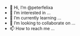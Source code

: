- 👋 Hi, I’m @peterfelixa
- 👀 I’m interested in ...
- 🌱 I’m currently learning ...
- 💞️ I’m looking to collaborate on ...
- 📫 How to reach me ...

<!---
peterfelixa/peterfelixa is a ✨ special ✨ repository because its `README.md` (this file) appears on your GitHub profile.
You can click the Preview link to take a look at your changes.
--->

